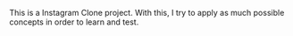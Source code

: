 This is a Instagram Clone project. With this, I try to apply as much possible concepts in order to learn and test.